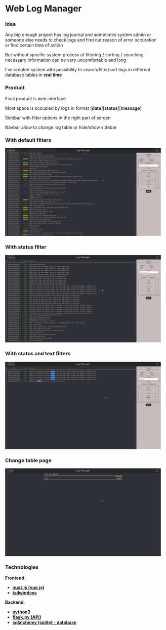# Web Log Manager

### Idea

Any big enough project has log journal and sometimes system admin or someone else needs to 
check logs and find out reason of error occuration or find certain time of action

But without specific system process of filtering / sorting / searching necessary information
can be very uncomfortable and long

I`ve created system with possibility to search/filter/sort logs in different database tables in **real time**

### Product

Final product is web interface

Most space is occupied by logs in format [**date**][**status**][**message**]

Sidebar with filter options in the right part of screen

Navbar allow to change log table or hide/show sidebar

### With default filters

![home](./assets/no-filter.png)

### With status filter

![filter status](./assets/info-level.png)

### With status and text filters

![text filter](./assets/text-filter.png)

### Change table page

![change table route](./assets/tables.png)

### Technologies

**Frontend**:
- [**nuxt.js (vue.js)**](https://nuxtjs.org/)
- [**tailwindcss**](https://tailwindcss.com/)

**Backend**:
- [**python3**](https://www.python.org/)
- [**flask.py (API)**](https://flask.palletsprojects.com/en/2.2.x/)
- [**sqlalchemy (sqlite) - database**](https://www.sqlalchemy.org/)